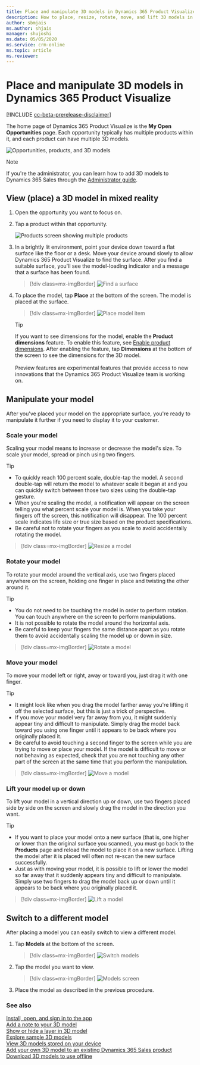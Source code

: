 ```yaml
---
title: Place and manipulate 3D models in Dynamics 365 Product Visualize.
description: How to place, resize, rotate, move, and lift 3D models in Dynamics 365 Product Visualize.
author: sbmjais
ms.author: shjais
manager: shujoshi
ms.date: 05/05/2020
ms.service: crm-online
ms.topic: article
ms.reviewer:
---
```


# Place and manipulate 3D models in Dynamics 365 Product Visualize

[!INCLUDE [cc-beta-prerelease-disclaimer](../includes/cc-beta-prerelease-disclaimer.md)]

The home page of Dynamics 365 Product Visualize is the **My Open Opportunities** page. Each opportunity typically has multiple products within it, and each product can have multiple 3D models.

![Opportunities, products, and 3D models](media/manipulating-3D-models.PNG "Opportunities, products, and 3D models")

> [!NOTE]
> If you're the administrator, you can learn how to add 3D models to Dynamics 365 Sales through the [Administrator guide](admin-guide.md).

## View (place) a 3D model in mixed reality 

1.	Open the opportunity you want to focus on.

2.	Tap a product within that opportunity.

    ![Products screen showing multiple products](media/products-screen.PNG "Products screen showing multiple products")
    
3.	In a brightly lit environment, point your device down toward a flat surface like the floor or a desk. Move your device around slowly to allow Dynamics 365 Product Visualize to find the surface. After you find a suitable surface, you'll see the model-loading indicator and a message that a surface has been found.

    > [!div class=mx-imgBorder]
    > ![Find a surface](media/preface-find-surface.png "Find a surface")

4.  To place the model, tap **Place** at the bottom of the screen. The model is placed at the surface.

    > [!div class=mx-imgBorder]
    > ![Place model item](media/model-placed.png "Place model item")
    
    > [!TIP]
    > If you want to see dimensions for the model, enable the **Product dimensions** feature. To enable this feature, see [Enable product dimensions](product-dimensions.md). After enabling the feature, tap **Dimensions** at the bottom of the screen to see the dimensions for the 3D model.<br><br>Preview features are experimental features that provide access to new innovations that the Dynamics 365 Product Visualize team is working on.  

## Manipulate your model

After you've placed your model on the appropriate surface, you're ready to manipulate it further if you need to display it to your customer.

### Scale your model

Scaling your model means to increase or decrease the model's size. To scale your model, spread or pinch using two fingers.

> [!TIP]
> - To quickly reach 100&nbsp;percent scale, double-tap the model. A second double-tap will return the model to whatever scale it began at and you can quickly switch between those two sizes using the double-tap gesture.
> - When you're scaling the model, a notification will appear on the screen telling you what percent scale your model is. When you take your fingers off the screen, this notification will disappear. The 100&nbsp;percent scale indicates life size or true size based on the product specifications.
> - Be careful not to rotate your fingers as you scale to avoid accidentally rotating the model.

> [!div class=mx-imgBorder]
> ![Resize a model](media/resize.png "Resize a model")

### Rotate your model  

To rotate your model around the vertical axis, use two fingers placed anywhere on the screen, holding one finger in place and twisting the other around it.

> [!TIP]
> - You do not need to be touching the model in order to perform rotation. You can touch anywhere on the screen to perform manipulations.
> - It is not possible to rotate the model around the horizontal axis.
> - Be careful to keep your fingers the same distance apart as you rotate them to avoid accidentally scaling the model up or down in size.

> [!div class=mx-imgBorder]
> ![Rotate a model](media/rotate.png "Rotate a model")

### Move your model

To move your model left or right, away or toward you, just drag it with one finger.

> [!TIP]
> - It might look like when you drag the model farther away you're lifting it off the selected surface, but this is just a trick of perspective.
> - If you move your model very far away from you, it might suddenly appear tiny and difficult to manipulate. Simply drag the model back toward you using one finger until it appears to be back where you originally placed it.
> - Be careful to avoid touching a second finger to the screen while you are trying to move or place your model. If the model is difficult to move or not behaving as expected, check that you are not touching any other part of the screen at the same time that you perform the manipulation. 

> [!div class=mx-imgBorder]
> ![Move a model](media/move.png "Move a model")

### Lift your model up or down

To lift your model in a vertical direction up or down, use two fingers placed side by side on the screen and slowly drag the model in the direction you want.

> [!TIP]
> - If you want to place your model onto a new surface (that is, one higher or lower than the original surface you scanned), you must go back to the **Products** page and reload the model to place it on a new surface. Lifting the model after it is placed will often not re-scan the new surface successfully.
> - Just as with moving your model, it is possible to lift or lower the model so far away that it suddenly appears tiny and difficult to manipulate. Simply use two fingers to drag the model back up or down until it appears to be back where you originally placed it.

> [!div class=mx-imgBorder]
> ![Lift a model](media/lift.png "Lift a model")

## Switch to a different model

After placing a model you can easily switch to view a different model.

1.	Tap **Models** at the bottom of the screen.

    > [!div class=mx-imgBorder]
    > ![Switch models](media/select-models.png "Switch models")
 
2.	Tap the model you want to view.

    > [!div class=mx-imgBorder]
    > ![Models screen](media/3D-models.png "Models screen")
 
3.	Place the model as described in the previous procedure.  

### See also

[Install, open, and sign in to the app](sign-in.md)<br>
[Add a note to your 3D model](add-note.md)<br>
[Show or hide a layer in 3D model](layers.md)<br>
[Explore sample 3D models](explore-samples.md)<br>
[View 3D models stored on your device](browse-models.md)<br>
[Add your own 3D model to an existing Dynamics 365 Sales product](add-model.md)<br>
[Download 3D models to use offline](download-models.md)

